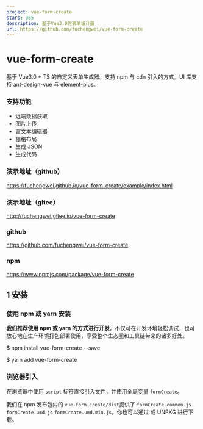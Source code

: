 ```yaml
---
project: vue-form-create
stars: 365
description: 基于Vue3.0的表单设计器
url: https://github.com/fuchengwei/vue-form-create
---
```


vue-form-create
===============

基于 Vue3.0 + TS 的自定义表单生成器。支持 npm 与 cdn 引入的方式。UI 库支持 ant-design-vue 与 element-plus。

### 支持功能

-   远端数据获取
-   图片上传
-   富文本编辑器
-   栅格布局
-   生成 JSON
-   生成代码

### 演示地址（github）

https://fuchengwei.github.io/vue-form-create/example/index.html

### 演示地址（gitee）

http://fuchengwei.gitee.io/vue-form-create

### github

https://github.com/fuchengwei/vue-form-create

### npm

https://www.npmjs.com/package/vue-form-create

1 安装
----

### 使用 npm 或 yarn 安装

**我们推荐使用 npm 或 yarn 的方式进行开发**，不仅可在开发环境轻松调试，也可放心地在生产环境打包部署使用，享受整个生态圈和工具链带来的诸多好处。

$ npm install vue-form-create --save

$ yarn add vue-form-create

### 浏览器引入

在浏览器中使用 `script` 标签直接引入文件，并使用全局变量 `formCreate`。

我们在 npm 发布包内的 `vue-form-create/dist`提供了 `formCreate.common.js` `formCreate.umd.js` `formCreate.umd.min.js`。你也可以通过 或 UNPKG 进行下载。

<script src\='https://unpkg.com/vue-form-create/dist/formCreate.umd.min.js'\></script\>

### 注意

1.  无论 npm 或者 cdn 引入都需要在全局引入 ant-design-vue 或 element-plus 。并且项目依赖了 acejs , 需要在全局使用 cdn 的方式引入。
    
    <script src\='https://unpkg.com/ace-builds/src-noconflict/ace.js'\></script\>
    
2.  cdn 引入 ant-design-vue 需要自行引入 moment 。
    
3.  不想在全局安装也可以在组件内直接使用相应的组件。
    
    import {
      AntdDesignForm,
      ElDesignForm,
      AntdGenerateForm,
      ElGenerateForm
    } from 'vue-form-create'
    

### 示例

**npm 引入**

import { createApp } from 'vue'
import antd from 'ant-design-vue'
import App from './App.vue'
import DesignForm from 'vue-form-create'
import 'ant-design-vue/dist/antd.css'

createApp(App)
  .use(antd)
  .use(DesignForm)
  .mount('#app')

**浏览器引入**

<!DOCTYPE html\>
<html\>
  <head\>
    <meta charset\="UTF-8" />
    <link
      rel\="stylesheet"
      href\="https://unpkg.com/ant-design-vue@next/dist/antd.min.css"
    />
  </head\>
  <body\>
    <div id\="app"\>
      <antd-design-form />
    </div\>
    <script src\="https://unpkg.com/vue@next/dist/vue.global.prod.js"\></script\>
    <script src\="https://unpkg.com/vue-form-create/dist/formCreate.umd.min.js"\></script\>
    <script src\="https://unpkg.com/ace-builds/src-noconflict/ace.js"\></script\>
    <script src\="https://unpkg.com/moment/moment.js"\></script\>
    <script src\="https://unpkg.com/ant-design-vue@next/dist/antd.min.js"\></script\>
    <script\>
      const { createApp, reactive, toRefs } \= Vue

      createApp({})
        .use(antd)
        .use(formCreate)
        .mount('#app')
    </script\>
  </body\>
</html\>

2 组件说明
------

### 表单设计器（AntdDesignForm）

#### 示例

<template\>
  <AntdDesignForm ref\="designForm" />
</template\>

#### API

##### Props

参数

说明

类型

默认值

preview

设计器预览操作按钮

boolean

true

generateCode

设计器生成代码按钮

boolean

true

generateJson

设计器生成 Json 按钮

boolean

true

uploadJson

设计器导入 JSON 按钮

boolean

true

clearable

设计器清空按钮

boolean

true

basicFields

设计器左侧基础字段配置

array

\-

advanceFields

设计器左侧高级字段配置

array

\-

layoutFields

设计器左侧布局字段配置

array

\-

##### 方法

通过 ref 可以获取到实例并调用实例方法

方法名

说明

参数

getJson()

获取设计器配置的 JSON 数据

\-

setJson(value)

设置设计器的配置信息

通过 getJson 获取的数据

clear()

清空设计器

getTemplate(type)

获取设计器生成的可以直接使用的代码

type 的类型为 'vue' 或 'html'

##### 字段说明

基础字段（basicFields）

type

字段名

input

单行文本

password

密码框

textarea

多行文本

number

计数器

radio

单选框组

checkbox

多选框组

time

时间选择器

date

日期选择器

rate

评分

select

下拉选择框

switch

开关

slider

滑块

text

文字

高级字段（advanceFields）

type

字段名

img-upload

图片

richtext-editor

富文本编辑器

cascader

级联选择器

布局字段（layoutFields）

type

字段名

grid

栅格布局

### 表单生成器（AntdGenerateForm）

#### 示例

<template\>
  <AntdGenerateForm ref\="generateForm" />
</template\>

#### API

##### Props

参数

说明

类型

默认值

data

表单 json 配置数据（从表单设计器获取的 json）

object

\-

value

表单数据（从表单生成器获取的 value）

object

\-

disabled

是否禁用

boolean

false

##### 方法

通过 ref 可以获取到实例并调用实例方法

方法名

说明

参数

getData()

获取表单数据（返回 Promise）

\-

reset()

重置表单数据

通过 getJson 获取的数据

3 功能说明
------

### 远端数据

单选框，多选框，下拉选择框、级联选择器等选择项需要通过数据生成，这时可以配置远端数据。

设置远端方法地址与返回值。

### 文件上传

填写服务器上传地址、参数名等配置信息。

4 后续规划
------

目前是 v1.0.0 的初版，后面预计支持更多的功能组件与布局组件，以及对移动端的支持。

最后如果大家觉得还不错挺好用的话，麻烦给个 Star 😜😜😜。
